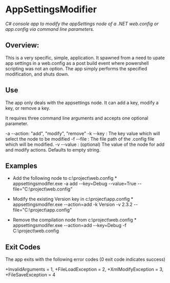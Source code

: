 # AppSettingsModifier
*C# console app to modify the appSettings node of a .NET web.config or app.config via command line parameters.*

## Overview:
This is a very specific, simple, application. It spawned from a need to upate app settings in a web.config as a post build event where
powershell scripting was not an option. The app simply performs the specified modification, and shuts down.

## Use
The app only deals with the appsettings node. It can add a key, modify a key, or remove a key. 

It requires three command line arguments and accepts one optional parameter.

-a --action: "add", "modify", "remove"
-k --key   : The key value which will select the node to be modified
-f --file  : The file path of the .config file which will be modified.
-v --value : (optional) The value of the node for add and modify actions. Defaults to empty string.

## Examples
* Add the following node to c:\project\web.config <add key="Debug" value="true" /> *
  appsettingsmodifer.exe -a add --key=Debug --value=True --file="C:\project\web.config"
  
* Modify the existing Version key in c:\project\app.config <add key="Version" value="2.3.2" /> *
  appsettingsmodifer.exe --action=add -k Version -v 2.3.2 --file="C:\project\app.config"
  
* Remove the compilation node from c:\project\web.config *
  appsettingsmodifer.exe --action=add --key=Debug -f C:\project\web.config
  
## Exit Codes
The app exits with the following error codes (0 exit code indicates success)

+InvalidArguments = 1,
+FileLoadException = 2,
+XmlModifyException = 3,
+FileSaveException = 4
